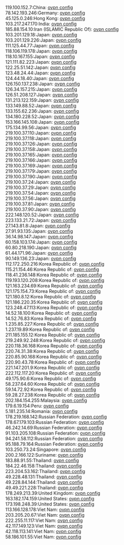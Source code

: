 119.100.152.7:China: [ovpn config](vpn/119_100_152_7.ovpn)  
78.142.193.246:Germany: [ovpn config](vpn/78_142_193_246.ovpn)  
45.125.0.246:Hong Kong: [ovpn config](vpn/45_125_0_246.ovpn)  
103.217.247.170:India: [ovpn config](vpn/103_217_247_170.ovpn)  
185.88.154.10:Iran (ISLAMIC Republic Of): [ovpn config](vpn/185_88_154_10.ovpn)  
103.201.129.18:Japan: [ovpn config](vpn/103_201_129_18.ovpn)  
103.201.129.226:Japan: [ovpn config](vpn/103_201_129_226.ovpn)  
111.125.44.77:Japan: [ovpn config](vpn/111_125_44_77.ovpn)  
118.106.119.178:Japan: [ovpn config](vpn/118_106_119_178.ovpn)  
118.10.167.155:Japan: [ovpn config](vpn/118_10_167_155.ovpn)  
121.111.82.223:Japan: [ovpn config](vpn/121_111_82_223.ovpn)  
122.25.51.142:Japan: [ovpn config](vpn/122_25_51_142.ovpn)  
123.48.24.44:Japan: [ovpn config](vpn/123_48_24_44.ovpn)  
124.44.18.40:Japan: [ovpn config](vpn/124_44_18_40.ovpn)  
126.150.137.238:Japan: [ovpn config](vpn/126_150_137_238.ovpn)  
126.34.157.215:Japan: [ovpn config](vpn/126_34_157_215.ovpn)  
126.51.208.127:Japan: [ovpn config](vpn/126_51_208_127.ovpn)  
131.213.122.159:Japan: [ovpn config](vpn/131_213_122_159.ovpn)  
133.149.88.52:Japan: [ovpn config](vpn/133_149_88_52.ovpn)  
133.155.62.236:Japan: [ovpn config](vpn/133_155_62_236.ovpn)  
134.180.228.52:Japan: [ovpn config](vpn/134_180_228_52.ovpn)  
153.166.145.108:Japan: [ovpn config](vpn/153_166_145_108.ovpn)  
175.134.99.56:Japan: [ovpn config](vpn/175_134_99_56.ovpn)  
219.100.37.110:Japan: [ovpn config](vpn/219_100_37_110.ovpn)  
219.100.37.118:Japan: [ovpn config](vpn/219_100_37_118.ovpn)  
219.100.37.126:Japan: [ovpn config](vpn/219_100_37_126.ovpn)  
219.100.37.158:Japan: [ovpn config](vpn/219_100_37_158.ovpn)  
219.100.37.165:Japan: [ovpn config](vpn/219_100_37_165.ovpn)  
219.100.37.166:Japan: [ovpn config](vpn/219_100_37_166.ovpn)  
219.100.37.169:Japan: [ovpn config](vpn/219_100_37_169.ovpn)  
219.100.37.179:Japan: [ovpn config](vpn/219_100_37_179.ovpn)  
219.100.37.190:Japan: [ovpn config](vpn/219_100_37_190.ovpn)  
219.100.37.24:Japan: [ovpn config](vpn/219_100_37_24.ovpn)  
219.100.37.29:Japan: [ovpn config](vpn/219_100_37_29.ovpn)  
219.100.37.54:Japan: [ovpn config](vpn/219_100_37_54.ovpn)  
219.100.37.56:Japan: [ovpn config](vpn/219_100_37_56.ovpn)  
219.100.37.81:Japan: [ovpn config](vpn/219_100_37_81.ovpn)  
219.100.37.90:Japan: [ovpn config](vpn/219_100_37_90.ovpn)  
222.148.120.52:Japan: [ovpn config](vpn/222_148_120_52.ovpn)  
223.133.21.72:Japan: [ovpn config](vpn/223_133_21_72.ovpn)  
27.143.81.8:Japan: [ovpn config](vpn/27_143_81_8.ovpn)  
27.91.93.135:Japan: [ovpn config](vpn/27_91_93_135.ovpn)  
36.14.98.147:Japan: [ovpn config](vpn/36_14_98_147.ovpn)  
60.158.103.174:Japan: [ovpn config](vpn/60_158_103_174.ovpn)  
60.80.218.190:Japan: [ovpn config](vpn/60_80_218_190.ovpn)  
61.44.171.96:Japan: [ovpn config](vpn/61_44_171_96.ovpn)  
90.149.136.23:Japan: [ovpn config](vpn/90_149_136_23.ovpn)  
112.172.250.216:Korea Republic of: [ovpn config](vpn/112_172_250_216.ovpn)  
115.21.154.46:Korea Republic of: [ovpn config](vpn/115_21_154_46.ovpn)  
118.41.236.148:Korea Republic of: [ovpn config](vpn/118_41_236_148.ovpn)  
119.193.120.208:Korea Republic of: [ovpn config](vpn/119_193_120_208.ovpn)  
121.163.234.69:Korea Republic of: [ovpn config](vpn/121_163_234_69.ovpn)  
121.175.154.73:Korea Republic of: [ovpn config](vpn/121_175_154_73.ovpn)  
121.180.8.12:Korea Republic of: [ovpn config](vpn/121_180_8_12.ovpn)  
121.186.220.35:Korea Republic of: [ovpn config](vpn/121_186_220_35.ovpn)  
123.248.47.113:Korea Republic of: [ovpn config](vpn/123_248_47_113.ovpn)  
14.52.18.100:Korea Republic of: [ovpn config](vpn/14_52_18_100.ovpn)  
14.52.76.83:Korea Republic of: [ovpn config](vpn/14_52_76_83.ovpn)  
1.235.85.227:Korea Republic of: [ovpn config](vpn/1_235_85_227.ovpn)  
1.237.19.89:Korea Republic of: [ovpn config](vpn/1_237_19_89.ovpn)  
211.185.155.12:Korea Republic of: [ovpn config](vpn/211_185_155_12.ovpn)  
219.249.92.248:Korea Republic of: [ovpn config](vpn/219_249_92_248.ovpn)  
220.118.36.168:Korea Republic of: [ovpn config](vpn/220_118_36_168.ovpn)  
220.74.31.38:Korea Republic of: [ovpn config](vpn/220_74_31_38.ovpn)  
220.85.90.168:Korea Republic of: [ovpn config](vpn/220_85_90_168.ovpn)  
220.90.43.78:Korea Republic of: [ovpn config](vpn/220_90_43_78.ovpn)  
221.147.201.9:Korea Republic of: [ovpn config](vpn/221_147_201_9.ovpn)  
222.112.117.20:Korea Republic of: [ovpn config](vpn/222_112_117_20.ovpn)  
49.175.90.6:Korea Republic of: [ovpn config](vpn/49_175_90_6.ovpn)  
58.237.64.60:Korea Republic of: [ovpn config](vpn/58_237_64_60.ovpn)  
59.14.72.92:Korea Republic of: [ovpn config](vpn/59_14_72_92.ovpn)  
59.28.27.238:Korea Republic of: [ovpn config](vpn/59_28_27_238.ovpn)  
202.184.154.255:Malaysia: [ovpn config](vpn/202_184_154_255.ovpn)  
179.6.19.154:Peru: [ovpn config](vpn/179_6_19_154.ovpn)  
5.181.235.14:Romania: [ovpn config](vpn/5_181_235_14.ovpn)  
178.219.168.142:Russian Federation: [ovpn config](vpn/178_219_168_142.ovpn)  
178.67.179.103:Russian Federation: [ovpn config](vpn/178_67_179_103.ovpn)  
46.242.14.69:Russian Federation: [ovpn config](vpn/46_242_14_69.ovpn)  
91.103.205.108:Russian Federation: [ovpn config](vpn/91_103_205_108.ovpn)  
94.241.58.112:Russian Federation: [ovpn config](vpn/94_241_58_112.ovpn)  
95.188.79.164:Russian Federation: [ovpn config](vpn/95_188_79_164.ovpn)  
103.250.73.24:Singapore: [ovpn config](vpn/103_250_73_24.ovpn)  
200.2.166.122:Suriname: [ovpn config](vpn/200_2_166_122.ovpn)  
183.88.91.55:Thailand: [ovpn config](vpn/183_88_91_55.ovpn)  
184.22.46.158:Thailand: [ovpn config](vpn/184_22_46_158.ovpn)  
223.204.53.162:Thailand: [ovpn config](vpn/223_204_53_162.ovpn)  
49.228.48.131:Thailand: [ovpn config](vpn/49_228_48_131.ovpn)  
49.228.84.144:Thailand: [ovpn config](vpn/49_228_84_144.ovpn)  
49.49.221.228:Thailand: [ovpn config](vpn/49_49_221_228.ovpn)  
178.249.213.39:United Kingdom: [ovpn config](vpn/178_249_213_39.ovpn)  
163.182.174.159:United States: [ovpn config](vpn/163_182_174_159.ovpn)  
173.198.248.39:United States: [ovpn config](vpn/173_198_248_39.ovpn)  
113.166.128.178:Viet Nam: [ovpn config](vpn/113_166_128_178.ovpn)  
203.205.20.67:Viet Nam: [ovpn config](vpn/203_205_20_67.ovpn)  
222.255.11.117:Viet Nam: [ovpn config](vpn/222_255_11_117.ovpn)  
42.117.149.123:Viet Nam: [ovpn config](vpn/42_117_149_123.ovpn)  
42.118.113.141:Viet Nam: [ovpn config](vpn/42_118_113_141.ovpn)  
58.186.101.55:Viet Nam: [ovpn config](vpn/58_186_101_55.ovpn)  
